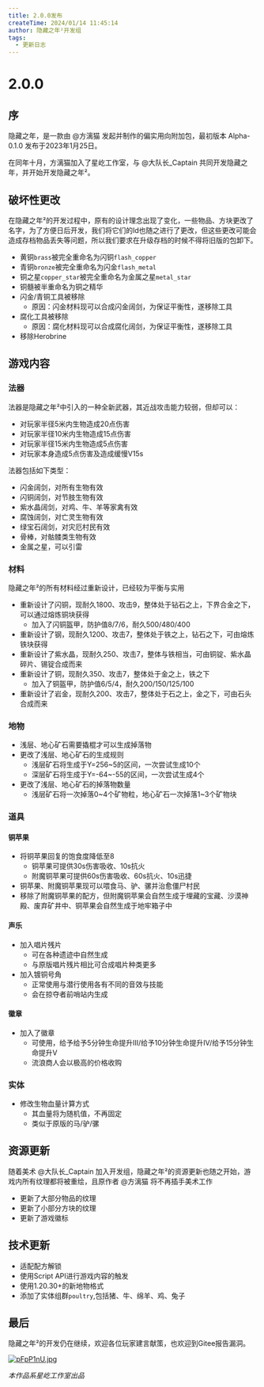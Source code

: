 ```yaml
---
title: 2.0.0发布
createTime: 2024/01/14 11:45:14
author: 隐藏之年²开发组
tags:
  - 更新日志
---
```

# 2.0.0

<!-- more -->

## 序

隐藏之年，是一款由 @方漓猫 发起并制作的偏实用向附加包，最初版本 Alpha-0.1.0 发布于2023年1月25日。

在同年十月，方漓猫加入了星屹工作室，与 @大队长\_Captain 共同开发隐藏之年，并开始开发隐藏之年²。

## 破坏性更改

在隐藏之年²的开发过程中，原有的设计理念出现了变化，一些物品、方块更改了名字，为了方便日后开发，我们将它们的Id也随之进行了更改，但这些更改可能会造成存档物品丢失等问题，所以我们要求在升级存档的时候不得将旧版的包卸下。

- 黄铜`brass`被完全重命名为闪铜`flash_copper`
- 青铜`bronze`被完全重命名为闪金`flash_metal`
- 铜之星`copper_star`被完全重命名为金属之星`metal_star`
- 铜髓被半重命名为铜之精华
- 闪金/青铜工具被移除
  - 原因：闪金材料现可以合成闪金阔剑，为保证平衡性，遂移除工具
- 腐化工具被移除
  - 原因：腐化材料现可以合成腐化阔剑，为保证平衡性，遂移除工具
- 移除Herobrine

## 游戏内容

### 法器

法器是隐藏之年²中引入的一种全新武器，其近战攻击能力较弱，但却可以：

- 对玩家半径5米内生物造成20点伤害
- 对玩家半径10米内生物造成15点伤害
- 对玩家半径15米内生物造成5点伤害
- 对玩家本身造成5点伤害及造成缓慢Ⅴ15s

法器包括如下类型：

- 闪金阔剑，对所有生物有效
- 闪铜阔剑，对节肢生物有效
- 紫水晶阔剑，对鸡、牛、羊等家禽有效
- 腐蚀阔剑，对亡灵生物有效
- 绿宝石阔剑，对灾厄村民有效
- 骨棒，对骷髅类生物有效
- 金属之星，可以引雷

### 材料

隐藏之年²的所有材料经过重新设计，已经较为平衡与实用

- 重新设计了闪铜，现耐久1800、攻击9，整体处于钻石之上，下界合金之下，可以通过熔炼铜块获得
  - 加入了闪铜盔甲，防护值8/7/6，耐久500/480/400
- 重新设计了钢，现耐久1200、攻击7，整体处于铁之上，钻石之下，可由熔炼铁块获得
- 重新设计了紫水晶，现耐久250、攻击7，整体与铁相当，可由铜锭、紫水晶碎片、锡锭合成而来
- 重新设计了铜，现耐久350、攻击7，整体处于金之上，铁之下
  - 加入了铜盔甲，防护值6/5/4，耐久200/150/125/100
- 重新设计了岩金，现耐久200、攻击7，整体处于石之上，金之下，可由石头合成而来

### 地物

- 浅层、地心矿石需要撬棍才可以生成掉落物
- 更改了浅层、地心矿石的生成规则
  - 浅层矿石将生成于Y=256~5的区间，一次尝试生成10个
  - 深层矿石将生成于Y=-64~-55的区间，一次尝试生成4个
- 更改了浅层、地心矿石的掉落物数量
  - 浅层矿石将一次掉落0~4个矿物粒，地心矿石一次掉落1~3个矿物块

### 道具

#### 铜苹果

- 将铜苹果回复的饱食度降低至8
  - 铜苹果可提供30s伤害吸收、10s抗火
  - 附魔铜苹果可提供60s伤害吸收、60s抗火、10s迅捷
- 铜苹果、附魔铜苹果现可以喂食马、驴、骡并治愈僵尸村民
- 移除了附魔铜苹果的配方，但附魔铜苹果会自然生成于埋藏的宝藏、沙漠神殿、废弃矿井中、铜苹果会自然生成于地牢箱子中

#### 声乐

- 加入唱片残片
  - 可在各种遗迹中自然生成
  - 与原版唱片残片相比可合成唱片种类更多
- 加入镀铜号角
  - 正常使用与潜行使用各有不同的音效与技能
  - 会在掠夺者前哨站内生成

#### 徽章

- 加入了徽章
  - 可使用，给予给予5分钟生命提升III/给予10分钟生命提升IV/给予15分钟生命提升V
  - 流浪商人会以极高的价格收购

### 实体

- 修改生物血量计算方式
  - 其血量将为随机值，不再固定
  - 类似于原版的马/驴/骡

## 资源更新

随着美术 @大队长\_Captain 加入开发组，隐藏之年²的资源更新也随之开始，游戏内所有纹理都将被重绘，且原作者 @方漓猫 将不再插手美术工作

- 更新了大部分物品的纹理
- 更新了小部分方块的纹理
- 更新了游戏徽标

## 技术更新

- 适配配方解锁
- 使用Script API进行游戏内容的触发
- 使用1.20.30+的新地物格式
- 添加了实体组群`poultry`,包括猪、牛、绵羊、鸡、兔子

## 最后

隐藏之年²的开发仍在继续，欢迎各位玩家建言献策，也欢迎到Gitee报告漏洞。

[![pFpP1nU.jpg](https://s11.ax1x.com/2024/01/08/pFpP1nU.jpg)](https://imgse.com/i/pFpP1nU)

_本作品系星屹工作室出品_